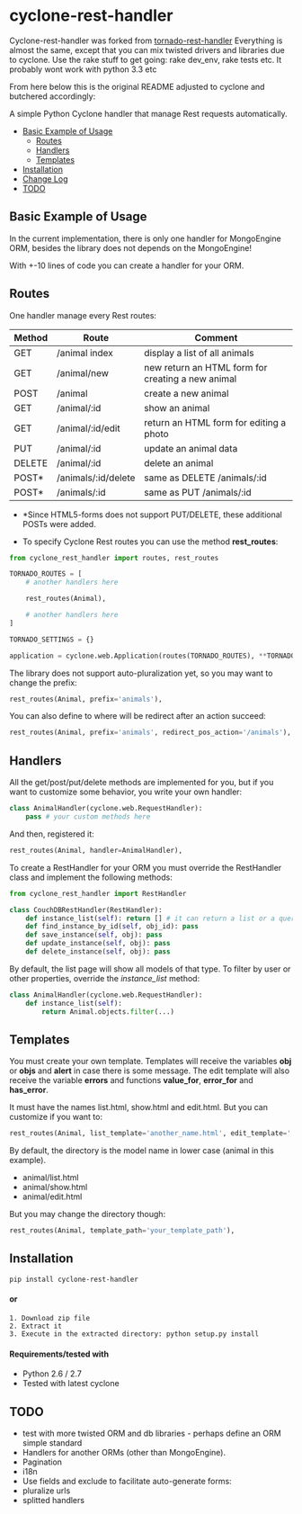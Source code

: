 cyclone-rest-handler
====================

Cyclone-rest-handler was forked from [tornado-rest-handler](https://github.com/paulocheque/tornado-rest-handler)
Everything is almost the same, except that you can mix twisted drivers and libraries due to cyclone.
Use the rake stuff to get going: rake dev_env, rake tests etc.
It probably wont work with python 3.3 etc 

From here below this is the original README adjusted to cyclone and butchered accordingly:

A simple Python Cyclone handler that manage Rest requests automatically.

* [Basic Example of Usage](#basic-example-of-usage)
  * [Routes](#routes)
  * [Handlers](#handlers)
  * [Templates](#templates)
* [Installation](#installation)
* [Change Log](#change-log)
* [TODO](#todo)

Basic Example of Usage
------------------------

In the current implementation, there is only one handler for MongoEngine ORM, besides the library does not depends on the MongoEngine!

With +-10 lines of code you can create a handler for your ORM.

Routes
------------------------

One handler manage every Rest routes:

| Method       | Route               | Comment |
|------------- |---------------------|---------|
| GET          | /animal index       | display a list of all animals |
| GET          | /animal/new         | new return an HTML form for creating a new animal |
| POST         | /animal             | create a new animal |
| GET          | /animal/:id         | show an animal |
| GET          | /animal/:id/edit    | return an HTML form for editing a photo |
| PUT          | /animal/:id         | update an animal data |
| DELETE       | /animal/:id         | delete an animal |
| POST*        | /animals/:id/delete | same as DELETE /animals/:id |
| POST*        | /animals/:id        | same as PUT /animals/:id |

* *Since HTML5-forms does not support PUT/DELETE, these additional POSTs were added.

* To specify Cyclone Rest routes you can use the method **rest_routes**:


```python
from cyclone_rest_handler import routes, rest_routes

TORNADO_ROUTES = [
    # another handlers here

    rest_routes(Animal),

    # another handlers here
]

TORNADO_SETTINGS = {}

application = cyclone.web.Application(routes(TORNADO_ROUTES), **TORNADO_SETTINGS)
```

The library does not support auto-pluralization yet, so you may want to change the prefix:

```python
rest_routes(Animal, prefix='animals'),
```

You can also define to where will be redirect after an action succeed:

```python
rest_routes(Animal, prefix='animals', redirect_pos_action='/animals'),
```

Handlers
------------------------

All the get/post/put/delete methods are implemented for you, but if you want to customize some behavior, you write your own handler:

```python
class AnimalHandler(cyclone.web.RequestHandler):
    pass # your custom methods here
```

And then, registered it:

```python
rest_routes(Animal, handler=AnimalHandler),
```

To create a RestHandler for your ORM you must override the RestHandler class and implement the following methods:

```python
from cyclone_rest_handler import RestHandler

class CouchDBRestHandler(RestHandler):
    def instance_list(self): return [] # it can return a list or a queryset etc
    def find_instance_by_id(self, obj_id): pass
    def save_instance(self, obj): pass
    def update_instance(self, obj): pass
    def delete_instance(self, obj): pass
```

By default, the list page will show all models of that type. To filter by user or other properties, override the *instance_list* method:

```python
class AnimalHandler(cyclone.web.RequestHandler):
    def instance_list(self):
        return Animal.objects.filter(...)
```


Templates
------------------------

You must create your own template. Templates will receive the variables **obj** or **objs** and **alert** in case there is some message. The edit template will also receive the variable **errors** and functions **value_for**, **error_for** and **has_error**.

It must have the names list.html, show.html and edit.html. But you can customize if you want to:

```python
rest_routes(Animal, list_template='another_name.html', edit_template='...', show_template='...'),
```

By default, the directory is the model name in lower case (animal in this example).

* animal/list.html
* animal/show.html
* animal/edit.html

But you may change the directory though:

```python
rest_routes(Animal, template_path='your_template_path'),
```


Installation
------------

```
pip install cyclone-rest-handler
```

#### or

```
1. Download zip file
2. Extract it
3. Execute in the extracted directory: python setup.py install
```

#### Requirements/tested with

* Python 2.6 / 2.7 
* Tested with latest cyclone



TODO
-------------
* test with more twisted ORM and db libraries - perhaps define an ORM simple standard
* Handlers for another ORMs (other than MongoEngine).
* Pagination
* i18n
* Use fields and exclude to facilitate auto-generate forms:
* pluralize urls
* splitted handlers
